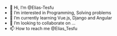 - 👋 Hi, I’m @Elias-Tesfu
- 👀 I’m interested in Programming, Solving problems
- 🌱 I’m currently learning Vue.js, Django and Angular
- 💞️ I’m looking to collaborate on ...
- 📫 How to reach me @Elias_Tesfu

<!---
Elias-Tesfu/Elias-Tesfu is a ✨ special ✨ repository because its `README.md` (this file) appears on your GitHub profile.
You can click the Preview link to take a look at your changes.
--->
